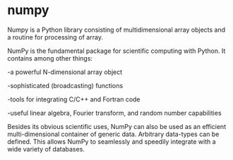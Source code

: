 # numpy
Numpy is a Python library consisting of multidimensional array objects and a routine for processing of array.

NumPy is the fundamental package for scientific computing with Python. It contains among other things:

-a powerful N-dimensional array object

-sophisticated (broadcasting) functions

-tools for integrating C/C++ and Fortran code

-useful linear algebra, Fourier transform, and random number capabilities

Besides its obvious scientific uses, NumPy can also be used as an efficient multi-dimensional container of generic data. Arbitrary data-types can be defined. This allows NumPy to seamlessly and speedily integrate with a wide variety of databases.
